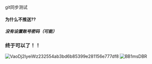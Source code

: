 git同步测试
#### 为什么不推送??
##### 没有设置账号密码（可能）
###  终于可以了！！
![VaoDj2IyeiWz232554ab3bd6b85399e281156e777df8](https://gitee.com/lZao/drawing-bed/raw/master/2024/7/2/VaoDj2IyeiWz232554ab3bd6b85399e281156e777df8)
![BB1msDBR](https://gitee.com/lZao/drawing-bed/raw/master/2024/10/19/BB1msDBR)